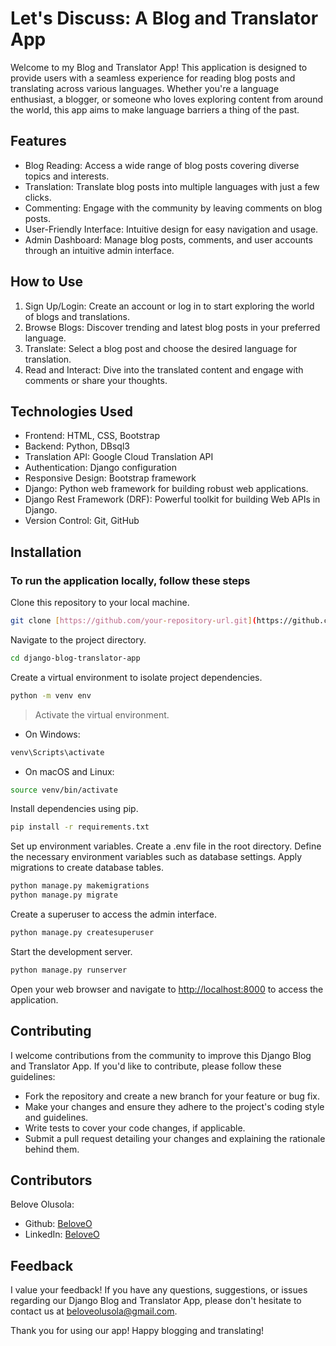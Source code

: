 # Let's Discuss: A Blog and Translator App

Welcome to my Blog and Translator App! This application is designed to provide users with a seamless experience for reading blog posts and translating across various languages. Whether you're a language enthusiast, a blogger, or someone who loves exploring content from around the world, this app aims to make language barriers a thing of the past.

## Features

- Blog Reading: Access a wide range of blog posts covering diverse topics and interests.
- Translation: Translate blog posts into multiple languages with just a few clicks.
- Commenting: Engage with the community by leaving comments on blog posts.
- User-Friendly Interface: Intuitive design for easy navigation and usage.
- Admin Dashboard: Manage blog posts, comments, and user accounts through an intuitive admin interface.

## How to Use

1. Sign Up/Login: Create an account or log in to start exploring the world of blogs and translations.
2. Browse Blogs: Discover trending and latest blog posts in your preferred language.
3. Translate: Select a blog post and choose the desired language for translation.
4. Read and Interact: Dive into the translated content and engage with comments or share your thoughts.

## Technologies Used

- Frontend: HTML, CSS, Bootstrap
- Backend: Python, DBsql3
- Translation API: Google Cloud Translation API
- Authentication: Django configuration
- Responsive Design: Bootstrap framework
- Django: Python web framework for building robust web applications.
- Django Rest Framework (DRF): Powerful toolkit for building Web APIs in Django.
- Version Control: Git, GitHub

## Installation

### To run the application locally, follow these steps

Clone this repository to your local machine.

```bash
git clone [https://github.com/your-repository-url.git](https://github.com/BeloveO/django-blog-translator)
```

Navigate to the project directory.

```bash
cd django-blog-translator-app
```

Create a virtual environment to isolate project dependencies.

```bash
python -m venv env
```

> Activate the virtual environment.

- On Windows:

```bash
venv\Scripts\activate
```

- On macOS and Linux:

```bash
source venv/bin/activate
```

Install dependencies using pip.

```bash
pip install -r requirements.txt
```

Set up environment variables.
Create a .env file in the root directory.
Define the necessary environment variables such as database settings.
Apply migrations to create database tables.

```bash
python manage.py makemigrations
python manage.py migrate
```

Create a superuser to access the admin interface.

```bash
python manage.py createsuperuser
```

Start the development server.

```bash
python manage.py runserver
```

Open your web browser and navigate to <http://localhost:8000> to access the application.

## Contributing

I welcome contributions from the community to improve this Django Blog and Translator App. If you'd like to contribute, please follow these guidelines:

- Fork the repository and create a new branch for your feature or bug fix.
- Make your changes and ensure they adhere to the project's coding style and guidelines.
- Write tests to cover your code changes, if applicable.
- Submit a pull request detailing your changes and explaining the rationale behind them.

## Contributors

Belove Olusola:

- Github: [BeloveO](https://github.com/BeloveO)
- LinkedIn: [BeloveO](www.linkedin.com/in/belove-olusola)

## Feedback

I value your feedback! If you have any questions, suggestions, or issues regarding our Django Blog and Translator App, please don't hesitate to contact us at <beloveolusola@gmail.com>.

Thank you for using our app! Happy blogging and translating!
